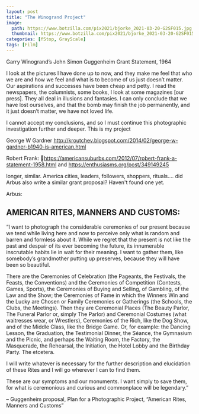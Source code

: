 ```yaml
---
layout: post
title: "The Winogrand Project"
image:
  path: https://www.botzilla.com/pix2021/bjorke_2021-03-20-G2SF015.jpg
  thumbnail: https://www.botzilla.com/pix2021/bjorke_2021-03-20-G2SF015.jpg
categories: [fStop, GrayScale]
tags: [Film]
---
```





Garry Winogrand’s John Simon Guggenheim Grant Statement, 1964

I look at the pictures I have done up to now, and they make me feel that who we are and how we feel and what is to become of us just doesn’t matter. Our aspirations and successes have been cheap and petty. I read the newspapers, the columnists, some books, I look at some magazines [our press]. They all deal in illusions and fantasies. I can only conclude that we have lost ourselves, and that the bomb may finish the job permanently, and it just doesn’t matter, we have not loved life.

I cannot accept my conclusions, and so I must continue this photographic investigation further and deeper. This is my project


George W Gardner http://kroutchev.blogspot.com/2014/02/george-w-gardner-b1940-is-american.html

Robert Frank: https://americansuburbx.com/2012/07/robert-frank-a-statement-1958.html and https://enthusiasms.org/post/349149245

longer, similar. America cities, leaders, followers, shoppers, rituals.... did Arbus also write a similar grant proposal? Haven't found one yet.

Arbus:

## AMERICAN RITES, MANNERS AND CUSTOMS:

“I want to photograph the considerable ceremonies of our present because we tend while living here and now to perceive only what is random and barren and formless about it. While we regret that the present is not like the past and despair of its ever becoming the future, its innumerable inscrutable habits lie in wait for their meaning. I want to gather them, like somebody’s grandmother putting up preserves, because they will have been so beautiful.

There are the Ceremonies of Celebration (the Pageants, the Festivals, the Feasts, the Conventions) and the Ceremonies of Competition (Contests, Games, Sports), the Ceremonies of Buying and Selling, of Gambling, of the Law and the Show; the Ceremonies of Fame in which the Winners Win and the Lucky are Chosen or Family Ceremonies or Gatherings (the Schools, the Clubs, the Meetings). Then they are Ceremonial Places (The Beauty Parlor, The Funeral Parlor or, simply The Parlor) and Ceremonial Costumes (what waitresses wear, or Wrestlers), Ceremonies of the Rich, like the Dog Show, and of the Middle Class, like the Bridge Game. Or, for example: the Dancing Lesson, the Graduation, the Testimonial Dinner, the Séance, the Gymnasium and the Picnic, and perhaps the Waiting Room, the Factory, the Masquerade, the Rehearsal, the Initiation, the Hotel Lobby and the Birthday Party. The etcetera.

I will write whatever is necessary for the further description and elucidation of these Rites and I will go wherever I can to find them.

These are our symptoms and our monuments. I want simply to save them, for what is ceremonious and curious and commonplace will be legendary.”

– Guggenheim proposal, Plan for a Photographic Project, “American Rites, Manners and Customs”
